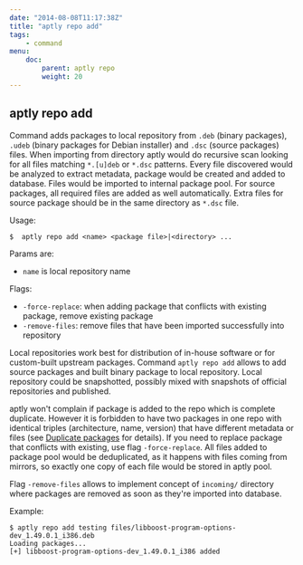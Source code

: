 ```yaml
---
date: "2014-08-08T11:17:38Z"
title: "aptly repo add"
tags:
    - command
menu:
    doc:
        parent: aptly repo
        weight: 20
---
```


aptly repo add
--------------

Command adds packages to local repository from `.deb` (binary packages),
`.udeb` (binary packages for Debian installer)
and `.dsc` (source packages) files. When importing from directory aptly
would do recursive scan looking for all files matching `*.[u]deb` or
`*.dsc` patterns. Every file discovered would be analyzed to extract
metadata, package would be created and added to database. Files would be
imported to internal package pool. For source packages, all required
files are added as well automatically. Extra files for source package
should be in the same directory as `*.dsc` file.

Usage:

    $  aptly repo add <name> <package file>|<directory> ...

Params are:

-   `name` is local repository name

Flags:

-   `-force-replace`: when adding package that conflicts with existing package,
    remove existing package
-   `-remove-files`: remove files that have been imported
    successfully into repository

Local repositories work best for distribution of in-house software or
for custom-built upstream packages. Command `aptly repo add` allows to
add source packages and built binary package to local repository. Local
repository could be snapshotted, possibly mixed with snapshots of
official repositories and published.

aptly won't complain if package is added to the repo which is complete
duplicate. However it is forbidden to have two packages in one repo with identical
triples (architecture, name, version) that have different metadata or
files (see [Duplicate packages](/doc/feature/duplicate) for details).
If you need to replace package that conflicts with existing, use flag
`-force-replace`.
All files added to package pool would be deduplicated, as it
happens with files coming from mirrors, so exactly one copy of each file
would be stored in aptly pool.

Flag `-remove-files` allows to implement concept of `incoming/` directory
where packages are removed as soon as they're imported into database.

Example:

    $ aptly repo add testing files/libboost-program-options-dev_1.49.0.1_i386.deb
    Loading packages...
    [+] libboost-program-options-dev_1.49.0.1_i386 added

 